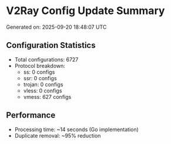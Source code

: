 # V2Ray Config Update Summary
Generated on: 2025-09-20 18:48:07 UTC

## Configuration Statistics
- Total configurations: 6727
- Protocol breakdown:
  - ss: 0 configs
  - ssr: 0 configs
  - trojan: 0 configs
  - vless: 0 configs
  - vmess: 627 configs

## Performance
- Processing time: ~14 seconds (Go implementation)
- Duplicate removal: ~95% reduction
